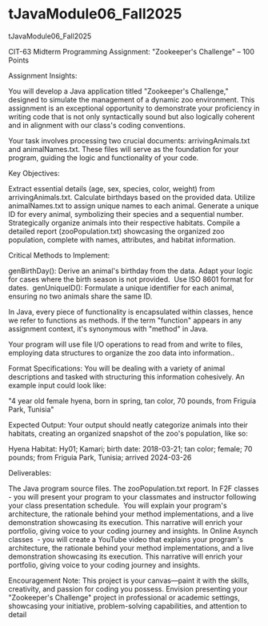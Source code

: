 # tJavaModule06_Fall2025
tJavaModule06_Fall2025

CIT-63 Midterm Programming Assignment: "Zookeeper's Challenge" – 100 Points

Assignment Insights:

You will develop a Java application titled "Zookeeper's Challenge," designed to simulate the management of a dynamic zoo environment. This assignment is an exceptional opportunity to demonstrate your proficiency in writing code that is not only syntactically sound but also logically coherent and in alignment with our class's coding conventions.

Your task involves processing two crucial documents: arrivingAnimals.txt and animalNames.txt. These files will serve as the foundation for your program, guiding the logic and functionality of your code.

Key Objectives:

Extract essential details (age, sex, species, color, weight) from arrivingAnimals.txt.
Calculate birthdays based on the provided data.
Utilize animalNames.txt to assign unique names to each animal.
Generate a unique ID for every animal, symbolizing their species and a sequential number.
Strategically organize animals into their respective habitats.
Compile a detailed report (zooPopulation.txt) showcasing the organized zoo population, complete with names, attributes, and habitat information.

Critical Methods to Implement:

genBirthDay(): Derive an animal's birthday from the data. Adapt your logic for cases where the birth season is not provided.  Use ISO 8601 format for dates. 
genUniqueID(): Formulate a unique identifier for each animal, ensuring no two animals share the same ID.

In Java, every piece of functionality is encapsulated within classes, hence we refer to functions as methods. If the term "function" appears in any assignment context, it's synonymous with "method" in Java.

Your program will use file I/O operations to read from and write to files, employing data structures to organize the zoo data into information..

Format Specifications: You will be dealing with a variety of animal descriptions and tasked with structuring this information cohesively. An example input could look like:

"4 year old female hyena, born in spring, tan color, 70 pounds, from Friguia Park, Tunisia"

Expected Output: Your output should neatly categorize animals into their habitats, creating an organized snapshot of the zoo's population, like so:

Hyena Habitat:
Hy01; Kamari; birth date: 2018-03-21; tan color; female; 70 pounds; from Friguia Park, Tunisia; arrived 2024-03-26

Deliverables:

The Java program source files.
The zooPopulation.txt report.
In F2F classes - you will present your program to your classmates and instructor following your class presentation schedule.  You will explain your program's architecture, the rationale behind your method implementations, and a live demonstration showcasing its execution. This narrative will enrich your portfolio, giving voice to your coding journey and insights.
In Online Asynch classes  - you will create a YouTube video that explains your program's architecture, the rationale behind your method implementations, and a live demonstration showcasing its execution. This narrative will enrich your portfolio, giving voice to your coding journey and insights.

Encouragement Note: This project is your canvas—paint it with the skills, creativity, and passion for coding you possess. Envision presenting your "Zookeeper's Challenge" project in professional or academic settings, showcasing your initiative, problem-solving capabilities, and attention to detail
